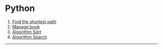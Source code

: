 # Python 
1. [Find the shortest path](python\find_way.py)
2. [Manage book](python\manage_book.py)
3. [Algorithm Sort](python\sort_engine.py)
4. [Algorithm Search](python\search_engine.py)
---
